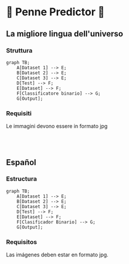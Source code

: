 # 🤌 Penne Predictor 🤌

## La migliore lingua dell'universo

### Struttura
``` mermaid
graph TB;
    A[Dataset 1] --> E;
    B[Dataset 2] --> E;
    C[Dataset 3] --> E;
    D[Test] --> F;
    E[Dataset] --> F;
    F[Classificatore binario] --> G;
    G[Output];
```

### Requisiti

Le immagini devono essere in formato jpg




<br>
<br>

## Español

### Estructura
``` mermaid
graph TB;
    A[Dataset 1] --> E;
    B[Dataset 2] --> E;
    C[Dataset 3] --> E;
    D[Test] --> F;
    E[Dataset] --> F;
    F[Clasificador Binario] --> G;
    G[Output];
```

### Requisitos
Las imágenes deben estar en formato jpg.
